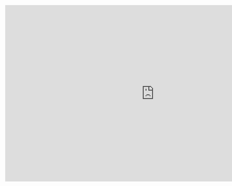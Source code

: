 <iframe src="https://docs.google.com/presentation/d/e/2PACX-1vRL9SRxQFgZ2hRYrz1yUgIl8oYcVHpRi4HPhLM-Yty4HU7giu2_ZIkzJrN42t-Arjx985ADDB2niH1g/embed?start=false&loop=false&delayms=3000" frameborder="0" width="960" height="569" allowfullscreen="true" mozallowfullscreen="true" webkitallowfullscreen="true"></iframe>
